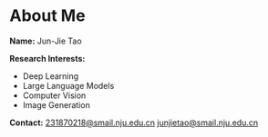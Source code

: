 # About Me

**Name:** Jun-Jie Tao  

**Research Interests:**  
- Deep Learning  
- Large Language Models  
- Computer Vision  
- Image Generation  

**Contact:** 
231870218@smail.nju.edu.cn
junjietao@smail.nju.edu.cn

